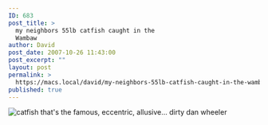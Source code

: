 ```yaml
---
ID: 683
post_title: >
  my neighbors 55lb catfish caught in the
  Wambaw
author: David
post_date: 2007-10-26 11:43:00
post_excerpt: ""
layout: post
permalink: >
  https://macs.local/david/my-neighbors-55lb-catfish-caught-in-the-wambaw/
published: true
---
```

<img src="http://www.davidawindham.com/images/catfish.JPG" alt="catfish" />
that's the famous, eccentric, allusive... dirty dan wheeler